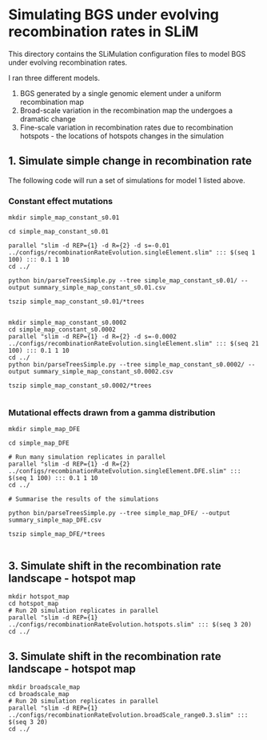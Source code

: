 # Simulating BGS under evolving recombination rates in SLiM


This directory contains the SLiMulation configuration files to model BGS under evolving recombination rates.

I ran three different models.

1. BGS generated by a single genomic element under a uniform recombination map
2. Broad-scale variation in the recombination map the undergoes a dramatic change
3. Fine-scale variation in recombination rates due to recombination hotspots - the locations of hotspots changes in the simulation


## 1. Simulate simple change in recombination rate

The following code will run a set of simulations for model 1 listed above.

### Constant effect mutations
```
mkdir simple_map_constant_s0.01

cd simple_map_constant_s0.01

parallel "slim -d REP={1} -d R={2} -d s=-0.01 ../configs/recombinationRateEvolution.singleElement.slim" ::: $(seq 1 100) ::: 0.1 1 10
cd ../

python bin/parseTreesSimple.py --tree simple_map_constant_s0.01/ --output summary_simple_map_constant_s0.01.csv

tszip simple_map_constant_s0.01/*trees


mkdir simple_map_constant_s0.0002
cd simple_map_constant_s0.0002
parallel "slim -d REP={1} -d R={2} -d s=-0.0002 ../configs/recombinationRateEvolution.singleElement.slim" ::: $(seq 21 100) ::: 0.1 1 10
cd ../
python bin/parseTreesSimple.py --tree simple_map_constant_s0.0002/ --output summary_simple_map_constant_s0.0002.csv

tszip simple_map_constant_s0.0002/*trees


```

### Mutational effects drawn from a gamma distribution
```
mkdir simple_map_DFE

cd simple_map_DFE

# Run many simulation replicates in parallel
parallel "slim -d REP={1} -d R={2} ../configs/recombinationRateEvolution.singleElement.DFE.slim" ::: $(seq 1 100) ::: 0.1 1 10
cd ../

# Summarise the results of the simulations

python bin/parseTreesSimple.py --tree simple_map_DFE/ --output summary_simple_map_DFE.csv

tszip simple_map_DFE/*trees


```


## 3. Simulate shift in the recombination rate landscape - hotspot map
```
mkdir hotspot_map
cd hotspot_map
# Run 20 simulation replicates in parallel
parallel "slim -d REP={1} ../configs/recombinationRateEvolution.hotspots.slim" ::: $(seq 3 20)
cd ../
```




## 3. Simulate shift in the recombination rate landscape - hotspot map
```
mkdir broadscale_map
cd broadscale_map
# Run 20 simulation replicates in parallel
parallel "slim -d REP={1} ../configs/recombinationRateEvolution.broadScale_range0.3.slim" ::: $(seq 3 20)
cd ../
